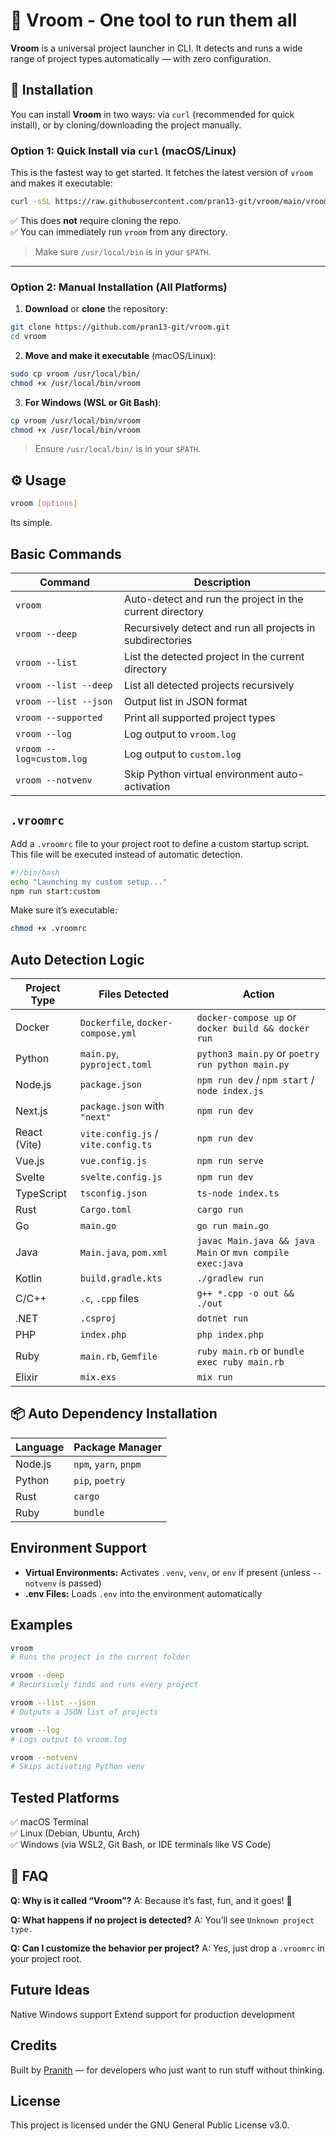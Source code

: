 # 🚀 Vroom - One tool to run them all

**Vroom** is a universal project launcher in CLI. It detects and runs a wide range of project types automatically — with zero configuration.


## 🔧 Installation

You can install **Vroom** in two ways: via `curl` (recommended for quick install), or by cloning/downloading the project manually.


### Option 1: Quick Install via `curl` (macOS/Linux)

This is the fastest way to get started. It fetches the latest version of `vroom` and makes it executable:

```bash
curl -sSL https://raw.githubusercontent.com/pran13-git/vroom/main/vroom -o /usr/local/bin/vroom && chmod +x /usr/local/bin/vroom
```

✅ This does **not** require cloning the repo.  
✅ You can immediately run `vroom` from any directory.

> Make sure `/usr/local/bin` is in your `$PATH`.

---

### Option 2: Manual Installation (All Platforms)

1. **Download** or **clone** the repository:

```bash
git clone https://github.com/pran13-git/vroom.git
cd vroom
```

2. **Move and make it executable** (macOS/Linux):

```bash
sudo cp vroom /usr/local/bin/
chmod +x /usr/local/bin/vroom
```

3. **For Windows (WSL or Git Bash)**:

```bash
cp vroom /usr/local/bin/vroom
chmod +x /usr/local/bin/vroom
```
> Ensure `/usr/local/bin/` is in your `$PATH`.

## ⚙️ Usage

```bash
vroom [options]
```

Its simple.

## Basic Commands

| Command             | Description                                                     |
|----------------------|-----------------------------------------------------------------|
| `vroom`              | Auto-detect and run the project in the current directory       |
| `vroom --deep`       | Recursively detect and run all projects in subdirectories       |
| `vroom --list`       | List the detected project in the current directory             |
| `vroom --list --deep`| List all detected projects recursively                         |
| `vroom --list --json`| Output list in JSON format                                      |
| `vroom --supported`  | Print all supported project types                             |
| `vroom --log`        | Log output to `vroom.log`                                     |
| `vroom --log=custom.log`| Log output to `custom.log`                                  |
| `vroom --notvenv`    | Skip Python virtual environment auto-activation                |

## `.vroomrc`

Add a `.vroomrc` file to your project root to define a custom startup script. This file will be executed instead of automatic detection.

```bash
#!/bin/bash
echo "Launching my custom setup..."
npm run start:custom
```

Make sure it’s executable:

```bash
chmod +x .vroomrc
```

## Auto Detection Logic

| Project Type | Files Detected                  | Action                                                       |
|--------------|---------------------------------|--------------------------------------------------------------|
| Docker       | `Dockerfile`, `docker-compose.yml` | `docker-compose up` or `docker build && docker run`          |
| Python       | `main.py`, `pyproject.toml`     | `python3 main.py` or `poetry run python main.py`             |
| Node.js      | `package.json`                  | `npm run dev` / `npm start` / `node index.js`               |
| Next.js      | `package.json` with `"next"`      | `npm run dev`                                                |
| React (Vite) | `vite.config.js` / `vite.config.ts`| `npm run dev`                                                |
| Vue.js       | `vue.config.js`                 | `npm run serve`                                              |
| Svelte       | `svelte.config.js`              | `npm run dev`                                                |
| TypeScript   | `tsconfig.json`                 | `ts-node index.ts`                                           |
| Rust         | `Cargo.toml`                    | `cargo run`                                                  |
| Go           | `main.go`                       | `go run main.go`                                             |
| Java         | `Main.java`, `pom.xml`          | `javac Main.java && java Main` or `mvn compile exec:java`    |
| Kotlin       | `build.gradle.kts`              | `./gradlew run`                                              |
| C/C++        | `.c`, `.cpp` files             | `g++ *.cpp -o out && ./out`                                  |
| .NET         | `.csproj`                      | `dotnet run`                                                 |
| PHP          | `index.php`                     | `php index.php`                                              |
| Ruby         | `main.rb`, `Gemfile`            | `ruby main.rb` or `bundle exec ruby main.rb`                |
| Elixir       | `mix.exs`                       | `mix run`                                                    |

## 📦 Auto Dependency Installation

| Language | Package Manager   |
|----------|-------------------|
| Node.js  | `npm`, `yarn`, `pnpm` |
| Python   | `pip`, `poetry`   |
| Rust     | `cargo`           |
| Ruby     | `bundle`          |

## Environment Support

* **Virtual Environments:** Activates `.venv`, `venv`, or `env` if present (unless `--notvenv` is passed)
* **.env Files:** Loads `.env` into the environment automatically

## Examples

```bash
vroom
# Runs the project in the current folder

vroom --deep
# Recursively finds and runs every project

vroom --list --json
# Outputs a JSON list of projects

vroom --log
# Logs output to vroom.log

vroom --notvenv
# Skips activating Python venv
```

## Tested Platforms

✅ macOS Terminal  
✅ Linux (Debian, Ubuntu, Arch)  
✅ Windows (via WSL2, Git Bash, or IDE terminals like VS Code)  

## 💬 FAQ

**Q: Why is it called “Vroom”?**
A: Because it’s fast, fun, and it goes! 💨

**Q: What happens if no project is detected?**
A: You’ll see `Unknown project type.`

**Q: Can I customize the behavior per project?**
A: Yes, just drop a `.vroomrc` in your project root.

## Future Ideas

Native Windows support
Extend support for production development

## Credits

Built by [Pranith](https://www.linkedin.com/in/pranith-%E2%80%8E-6673581b7/) — for developers who just want to run stuff without thinking.

## License

This project is licensed under the GNU General Public License v3.0.
